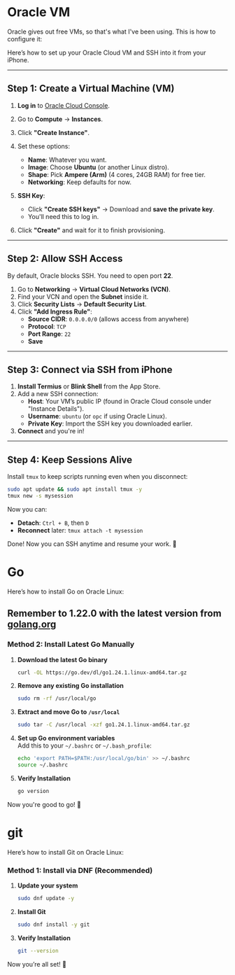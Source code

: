 # Oracle VM

Oracle gives out free VMs, so that's what I've been using. This is how to configure it:

Here’s how to set up your Oracle Cloud VM and SSH into it from your iPhone.

---

## **Step 1: Create a Virtual Machine (VM)**
1. **Log in** to [Oracle Cloud Console](https://cloud.oracle.com).
2. Go to **Compute** → **Instances**.
3. Click **"Create Instance"**.
4. Set these options:
    - **Name**: Whatever you want.
    - **Image**: Choose **Ubuntu** (or another Linux distro).
    - **Shape**: Pick **Ampere (Arm)** (4 cores, 24GB RAM) for free tier.
    - **Networking**: Keep defaults for now.
5. **SSH Key**:
    - Click **"Create SSH keys"** → Download and **save the private key**.
    - You'll need this to log in.

6. Click **"Create"** and wait for it to finish provisioning.

---

## **Step 2: Allow SSH Access**
By default, Oracle blocks SSH. You need to open port **22**.

1. Go to **Networking** → **Virtual Cloud Networks (VCN)**.
2. Find your VCN and open the **Subnet** inside it.
3. Click **Security Lists** → **Default Security List**.
4. Click **"Add Ingress Rule"**:
    - **Source CIDR**: `0.0.0.0/0` (allows access from anywhere)
    - **Protocol**: `TCP`
    - **Port Range**: `22`
    - **Save**

---

## **Step 3: Connect via SSH from iPhone**
1. **Install Termius** or **Blink Shell** from the App Store.
2. Add a new SSH connection:
    - **Host**: Your VM’s public IP (found in Oracle Cloud console under "Instance Details").
    - **Username**: `ubuntu` (or `opc` if using Oracle Linux).
    - **Private Key**: Import the SSH key you downloaded earlier.
3. **Connect** and you're in!

---

## **Step 4: Keep Sessions Alive**
Install `tmux` to keep scripts running even when you disconnect:
```bash
sudo apt update && sudo apt install tmux -y
tmux new -s mysession
```
Now you can:
- **Detach**: `Ctrl + B`, then `D`
- **Reconnect** later: `tmux attach -t mysession`

Done! Now you can SSH anytime and resume your work. 🚀

# Go

Here’s how to install Go on Oracle Linux:

## Remember to 1.22.0 with the latest version from [golang.org](https://golang.org/dl/)

### **Method 2: Install Latest Go Manually**
1. **Download the latest Go binary**
   ```sh
   curl -OL https://go.dev/dl/go1.24.1.linux-amd64.tar.gz
   ```
2. **Remove any existing Go installation**
   ```sh
   sudo rm -rf /usr/local/go
   ```
3. **Extract and move Go to `/usr/local`**
   ```sh
   sudo tar -C /usr/local -xzf go1.24.1.linux-amd64.tar.gz
   ```
4. **Set up Go environment variables**  
   Add this to your `~/.bashrc` or `~/.bash_profile`:
   ```sh
   echo 'export PATH=$PATH:/usr/local/go/bin' >> ~/.bashrc
   source ~/.bashrc
   ```
5. **Verify Installation**
   ```sh
   go version
   ```

Now you're good to go! 🚀


# git

Here’s how to install Git on Oracle Linux:

### **Method 1: Install via DNF (Recommended)**
1. **Update your system**
   ```sh
   sudo dnf update -y
   ```
2. **Install Git**
   ```sh
   sudo dnf install -y git
   ```
3. **Verify Installation**
   ```sh
   git --version
   ```

Now you’re all set! 🎯
